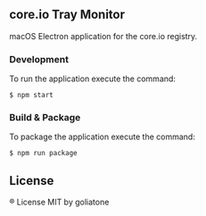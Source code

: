 ## core.io Tray Monitor

macOS Electron application for the core.io registry.



### Development

To run the application execute the command:

```
$ npm start
```

### Build & Package
To package the application execute the command:

```
$ npm run package
```

<!--

Autoupdater:
server: https://github.com/webtorrent/webtorrent.io/blob/master/server/desktop-api.js
client:
https://github.com/webtorrent/webtorrent-desktop/blob/62cb304971cb867e5923044df9b7afa2c5f35e78/main/updater.js
https://github.com/marcbachmann/electron-rpc


Sample Apps:
localhost server: https://github.com/teseve/teseve
docker ind: https://github.com/khornberg/docker-indicator


Electron Tips

notifications etc: https://blog.dcpos.ch/how-to-make-your-electron-app-sexy
https://electron.atom.io/docs/tutorial/desktop-environment-integration/

https://github.com/electron/electron/blob/master/docs/api/tray.md

try icon fix: http://electron.rocks/proper-tray-icon/

https://github.com/electron-userland/electron-packager

sample apps:
https://github.com/maxogden/monu
https://github.com/maxogden/menubar
https://github.com/ryanbaer/simple-electron-app
-->


## License
® License MIT by goliatone
